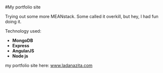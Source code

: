 #My portfolio site

Trying out some more MEANstack. Some called it overkill, but hey, I had fun doing it.

Technology used:

*  <strong> MongoDB </strong>
*  <strong> Express</strong>
*  <strong> AngularJS </strong>
*  <strong>Node js</strong>

my portfolio site here: www.ladanazita.com